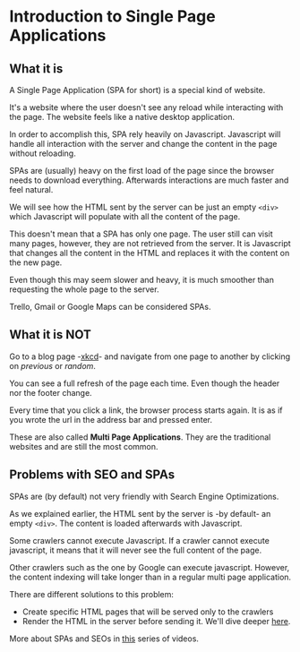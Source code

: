 # Introduction to Single Page Applications

## What it is

A Single Page Application (SPA for short) is a special kind of website.

It's a website where the user doesn't see any reload while interacting with the page. The website feels like a native desktop application.

In order to accomplish this, SPA rely heavily on Javascript. Javascript will handle all interaction with the server and change the content in the page without reloading.

SPAs are (usually) heavy on the first load of the page since the browser needs to download everything. Afterwards interactions are much faster and feel natural.

We will see how the HTML sent by the server can be just an empty `<div>` which Javascript will populate with all the content of the page.

This doesn't mean that a SPA has only one page. The user still can visit many pages, however, they are not retrieved from the server. It is Javascript that changes all the content in the HTML and replaces it with the content on the new page.

Even though this may seem slower and heavy, it is much smoother than requesting the whole page to the server.

Trello, Gmail or Google Maps can be considered SPAs.

## What it is NOT

Go to a blog page -[xkcd](https://xkcd.com/566/)- and navigate from one page to another by clicking on *previous* or *random*.

You can see a full refresh of the page each time. Even though the header nor the footer change.

Every time that you click a link, the browser process starts again. It is as if you wrote the url in the address bar and pressed enter.

These are also called **Multi Page Applications**. They are the traditional websites and are still the most common.

## Problems with SEO and SPAs

SPAs are (by default) not very friendly with Search Engine Optimizations.

As we explained earlier, the HTML sent by the server is -by default- an empty `<div>`. The content is loaded afterwards with Javascript.

Some crawlers cannot execute Javascript. If a crawler cannot execute javascript, it means that it will never see the full content of the page.

Other crawlers such as the one by Google can execute javascript. However, the content indexing will take longer than in a regular multi page application.

There are different solutions to this problem:

* Create specific HTML pages that will be served only to the crawlers
* Render the HTML in the server before sending it. We'll dive deeper [here](./rendering.md).

More about SPAs and SEOs in [this](https://www.youtube.com/watch?v=LXF8bM4g-J4&list=PLKoqnv2vTMUPOalM1zuWDP9OQl851WMM9&index=2) series of videos.

